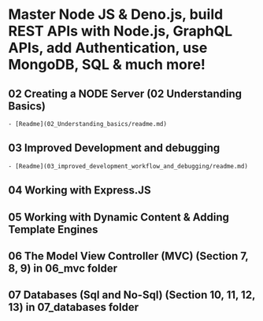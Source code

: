 # Master Node JS & Deno.js, build REST APIs with Node.js, GraphQL APIs, add Authentication, use MongoDB, SQL & much more!

## 02 Creating a NODE Server (02 Understanding Basics)

    - [Readme](02_Understanding_basics/readme.md)

## 03 Improved Development and debugging

    - [Readme](03_improved_development_workflow_and_debugging/readme.md)

## 04 Working with Express.JS

## 05 Working with Dynamic Content & Adding Template Engines

## 06 The Model View Controller (MVC) (Section 7, 8, 9) in **06_mvc** folder

## 07 Databases (Sql and No-Sql) (Section 10, 11, 12, 13) in **07_databases** folder
